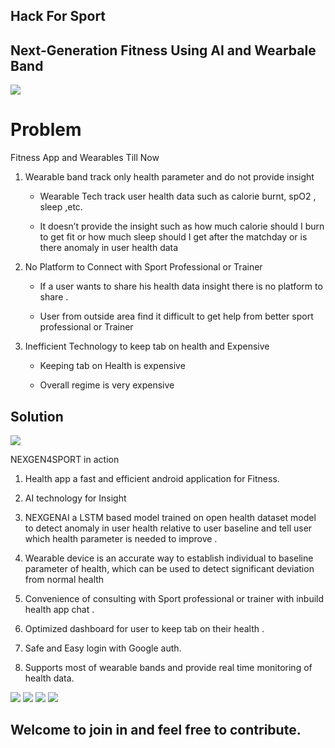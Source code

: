 
## Hack For Sport

## Next-Generation Fitness Using AI and Wearbale Band

<img src='./screenshot/login.jpg' />

# Problem

Fitness App and Wearables Till Now

1.	Wearable band track only health parameter and do not provide insight 

     -	Wearable Tech track user health data such as calorie burnt, spO2 , sleep ,etc.

     -	It doesn’t provide the insight such as how much calorie should I burn to get fit or how much sleep should I get after the matchday or 
                is there anomaly in user health data

2.	No Platform to Connect with Sport Professional or Trainer

     -	If a user wants to share his health data insight there is no platform to share .

     -	User from outside area find it difficult to get help from better sport professional or Trainer

3.	Inefficient Technology to keep tab on health and Expensive

     -	Keeping tab on Health is expensive 

     -	Overall regime is very expensive

## Solution


<img src='./screenshot/chat_application.jpg' />



NEXGEN4SPORT in action

1.	Health app a fast and efficient android application for Fitness.

2.	AI technology for Insight 

3.	NEXGENAI a LSTM based model trained on open health dataset model to detect anomaly in user health relative to user baseline and tell user which health parameter is needed to improve .

4.	Wearable device is an accurate way to establish individual to baseline parameter of health, which can be used to detect significant deviation from normal health

5.	Convenience of consulting with Sport professional or trainer with inbuild health app chat .

6.	Optimized dashboard for user to keep tab on their health .

7.	Safe and Easy login with Google auth.

8.	Supports most of wearable bands and provide real time monitoring of health data. 



<img src='./screenshot/age_and_weight.jpg' />


<img src='./screenshot/artificial_intelligence.jpg' />

<img src='./screenshot/optimized_dashboard_2.jpg' />

<img src='./screenshot/bandscreen.jpg' />

## Welcome to join in and feel free to contribute.
